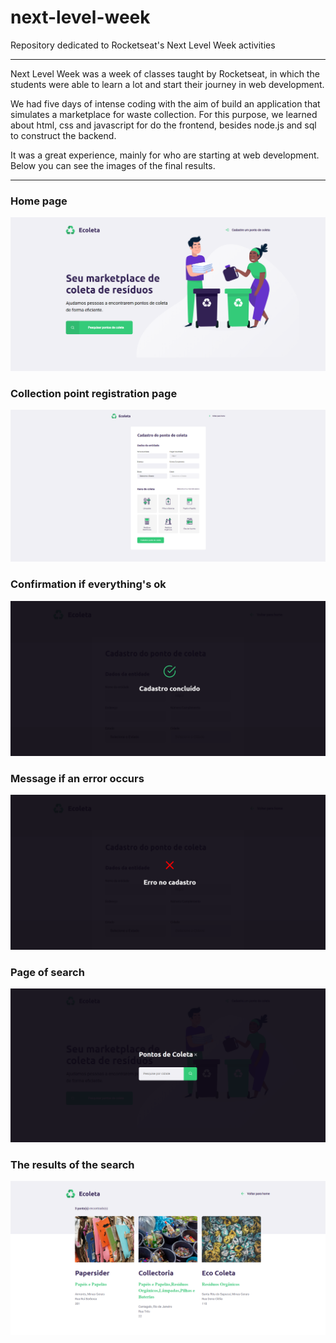 # next-level-week
Repository dedicated to Rocketseat's Next Level Week activities

--------------------------------------------------------------------

Next Level Week was a week of classes taught by Rocketseat, in which the students were able to learn a lot and start their journey in web development. 

We had five days of intense coding with the aim of build an application that simulates a marketplace for waste collection. For this purpose, we learned about html, css and javascript for do the frontend, besides node.js and sql to construct the backend. 

It was a great experience, mainly for who are starting at web development. Below you can see the images of the final results.

--------------------------------------------------------------------

### Home page

![](images/home.png)

### Collection point registration page

![](images/create-point.png)

### Confirmation if everything's ok

![](images/created.png)

### Message if an error occurs

![](images/error.png)

### Page of search

![](images/search.png)

### The results of the search

![](images/search-results.png)
